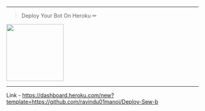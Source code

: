 ---
> Deploy Your Bot On Heroku ✏
<div align="left"><a href="https://dashboard.heroku.com/new?template=https://github.com/ravindu01manoj/Deploy-Sew-b"><img src="https://i.ibb.co/WPRfjrZ/c6eb7d6b6606.png" width="150" ></a></div>

***
 Link - https://dashboard.heroku.com/new?template=https://github.com/ravindu01manoj/Deploy-Sew-b
